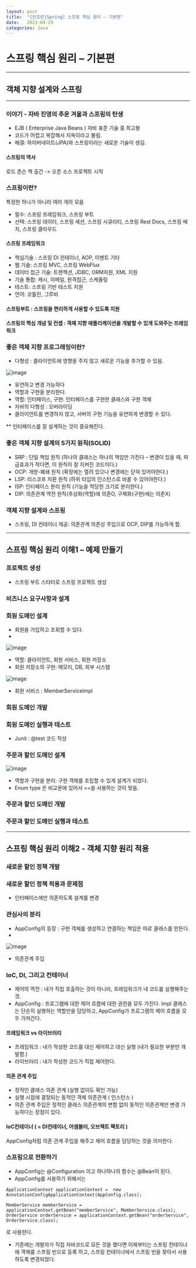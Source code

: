 ```yaml
---
layout: post
title:  "[인프런|Spring] 스프링 핵심 원리 – 기본편"
date:   2023-09-29
categories: Java
---
```


# 스프링 핵심 원리 – 기본편

--- 



## 객체 지향 설계와 스프링

---

### 이야기 - 자바 진영의 추운 겨울과 스프링의 탄생 

-	EJB ( Enterprise Java Beans ) 자바 표준 기술 중 최고봉
-	코드가 어렵고 복잡해서 지옥이라고 불림.
-	해결: 하이버네이트(JPA)와 스프링이라는 새로운 기술이 생김.

#### 스프링의 역사

로드 존슨 책 출간 -> 오픈 소스 프로젝트 시작


### 스프링이란? 

특정한 하나가 아니라 여러 개의 모음
-	필수: 스프링 프레임워크, 스프링 부트
-	선택: 스프링 데이터, 스프링 세션, 스프링 시큐리티, 스프링 Rest Docs, 스프링 배치, 스프링 클라우드
#### 스프링 프레임워크

-	핵심기술 : 스프링 DI 컨테이너, AOP, 이벤트 기타
-	웹 기술: 스프링 MVC, 스프링 WebFlux
-	데이터 접근 기술: 트랜잭션, JDBC, ORM지원, XML 지원
-	기술 통합: 캐시, 이메일, 원격접근, 스케줄링
-	테스트: 스프링 기반 테스트 지원
-	언어: 코틀린, 그루비

#### 스프링부트 : 스프링을 편리하게 사용할 수 있도록 지원

#### 스프링의 핵심 개념 및 컨셉 : 객체 지향 애플리케이션을 개발할 수 있게 도와주는 프레임워크


### 좋은 객체 지향 프로그래밍이란? 

-	다형성 : 클라이언트에 영향을 주지 않고 새로운 기능을 추가할 수 있음.

![image](https://github.com/talkingOrange/talkingOrange.github.io/assets/88815795/227a7e71-3add-4c2e-a6d9-166bafce5db5)

 
-	유연하고 변경 가능하다
-	역할과 구현을 분리한다.
-	역할: 인터페이스, 구현: 인터페이스를 구현한 클래스와 구현 객체
-	자바의 다형성 : 오버라이딩
-	클라이언트를 변경하지 않고, 서버의 구현 기능을 유연하게 변경할 수 있다.

** 인터페이스를 잘 설계하는 것이 중요해진다.

### 좋은 객체 지향 설계의 5가지 원칙(SOLID) 

-	SRP : 단일 책임 원칙 (하나의 클래스는 하나의 책임만 가진다 – 변경이 있을 때, 파급효과가 작다면, 이 원칙이 잘 지켜진 코드이다.)
-	OCP: 개방-폐쇄 원칙 (확장에는 열려 있으나 변경에는 닫혀 있어야한다.)
-	LSP: 리스코프 치환 원칙 (하위 타입의 인스턴스로 바꿀 수 있어야한다.)
-	ISP: 인터페이스 분리 원칙 (기능을 적당한 크기로 분리한다.)
-	DIP: 의존관계 역전 원칙(추상화(역할)에 의존O, 구체화(구현)에는 의존X) 


### 객체 지향 설계와 스프링 

-	스프링, DI 컨테이너 제공: 의존관계 의존성 주입으로 OCP, DIP를 가능하게 함.


---


## 스프링 핵심 원리 이해1 – 예제 만들기

### 프로젝트 생성 

-	스프링 부트 스타터로 스프링 프로젝트 생성

### 비즈니스 요구사항과 설계

### 회원 도메인 설계 

-	회원을 가입하고 조회할 수 있다.
-	
 ![image](https://github.com/talkingOrange/talkingOrange.github.io/assets/88815795/760df7eb-d4f8-422f-ab82-1e9a37f5acb0)


-	역할: 클라이언트, 회원 서비스, 회원 저장소
-	회원 저장소의 구현: 메모리, DB, 외부 시스템

 ![image](https://github.com/talkingOrange/talkingOrange.github.io/assets/88815795/da2ebf4b-60e3-41af-8cd8-f14892592c9d)


-	회원 서비스 : MemberServiceImpl


### 회원 도메인 개발 
### 회원 도메인 실행과 테스트 
-	Junit : @test 코드 작성

### 주문과 할인 도메인 설계 

![image](https://github.com/talkingOrange/talkingOrange.github.io/assets/88815795/b3cc52a3-66a9-4b82-99e2-c8782686c515)





 

-	역할과 구현을 분리: 구현 객체를 조립할 수 있게 설계가 되었다.
-	Enum type 은 비교문에 있어서 ==을 사용하는 것이 맞음.


### 주문과 할인 도메인 개발 

### 주문과 할인 도메인 실행과 테스트

---

## 스프링 핵심 원리 이해2 - 객체 지향 원리 적용

### 새로운 할인 정책 개발 

### 새로운 할인 정책 적용과 문제점 

-	인터페이스에만 의존하도록 설계를 변경


### 관심사의 분리 

-	AppConfig의 등장 : 구현 객체를 생성하고 연결하는 책임은 따로 클래스를 만든다.
-	
 ![image](https://github.com/talkingOrange/talkingOrange.github.io/assets/88815795/fac9512b-3f21-4bda-aa59-d8d4858a5a4c)


-	의존관계 주입

### IoC, DI, 그리고 컨테이너 
-	제어의 역전 : 내가 직접 호출하는 것이 아니라, 프레임워크가 내 코드를 실행해주는 것.
-	AppConfig : 프로그램에 대한 제어 흐름에 대한 권한을 모두 가진다. Impl 클래스는 단순히 실행하는 역할만을 담당하고, AppConfig가 프로그램의 제어 흐름을 모두 가져간다.

#### 프레임워크 vs 라이브러리

- 프레임워크 : 내가 작성한 코드를 대신 제어하고 대신 실행 (내가 필요한 부분만 개발함.)
- 라이브러리 : 내가 작성한 코드가 직접 제어한다. 

#### 의존 관계 주입

-	정적인 클래스 의존 관계 (실행 없이도 확인 가능)
-	실행 시점에 결정되는 동적인 객체 의존관계 ( 인스턴스 ) 
-	의존 관계 주입은 정적인 클래스 의존관계의 변함 없이 동적인 의존관계만 변경 가능하다는 장점이 있다.

#### IoC컨테이너 ( = DI컨테이너, 어셈블러, 오브젝트 팩토리 )

AppConfig처럼 의존 관계 주입을 해주고 제어 흐름을 담당하는 것을 의미한다. 

### 스프링으로 전환하기

-	AppConfig는 @Configuration 이고 하나하나의 함수는 @Bean이 된다.
-	AppConfig를 사용하기 위해서는 

``` 
ApplicationContext applicationContext =  new AnnotationConfigApplicationContext(AppConfig.class); 

MemberService memberService = applicationContext.getBean("memberService", MemberService.class); 
OrderService orderService = applicationContext.getBean("orderService", OrderService.class);

``` 

로 사용한다. 


-	기존에는 개발자가 직접 자바코드로 모든 것을 했다면 이제부터는 스프링 컨테이너에 객체를 스프링 빈으로 등록 하고, 스프링 컨테이너에서 스프링 빈을 찾아서 사용하도록 변경되었다.





